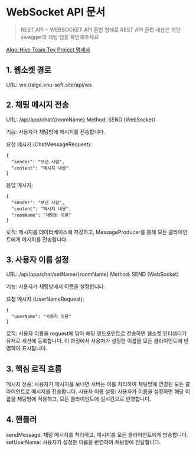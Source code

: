 # WebSocket API 문서
> REST API + WEBSOCKET API 혼합 형태로 REST API 관련 내용은 하단 swagger의 채팅 탭을 확인해주세요

[Algo-Hive Team Toy Project 명세서](http://algo.knu-soft.site/swagger-ui/index.html) 

## 1. 웹소켓 경로
URL: ws://algo.knu-soft.site/api/ws

## 2. 채팅 메시지 전송

URL: /api/app/chat/{roomName}
Method: SEND (WebSocket)

기능: 사용자가 채팅방에 메시지를 전송합니다.

요청 메시지 (ChatMessageRequest):
```
{
  "sender": "보낸 사람",
  "content": "메시지 내용"
}
```
응답 메시지:
```
{
  "sender": "보낸 사람",
  "content": "메시지 내용",
  "roomName": "채팅방 이름"
}
```
로직:
메시지를 데이터베이스에 저장하고, MessageProducer를 통해 모든 클라이언트에게 메시지를 전송합니다.

## 3. 사용자 이름 설정

URL: /api/app/chat/setName/{roomName}
Method: SEND (WebSocket)

기능: 사용자가 채팅방에서 이름을 설정합니다.

요청 메시지 (UserNameRequest):
```
{
  "userName": "사용자 이름"
}
```
로직:
사용자 이름을 request에 담아 해당 엔드포인트로 전송하면 웹소켓 인터셉터가 유저로 세션에 등록합니다. 이 과정에서 사용자가 설정한 이름을 모든 클라이언트에 반영하여 표시합니다.

## 3. 핵심 로직 흐름
메시지 전송: 사용자가 메시지를 보내면 서버는 이를 처리하여 채팅방에 연결된 모든 클라이언트로 메시지를 전송합니다.
사용자 이름 설정: 사용자가 이름을 설정하면 해당 이름을 채팅방에 적용하고, 모든 클라이언트에 실시간으로 반영합니다.

## 4. 핸들러
sendMessage: 채팅 메시지를 처리하고, 메시지를 모든 클라이언트에게 방송합니다.
setUserName: 사용자가 설정한 이름을 반영하여 채팅방에 전달합니다.
